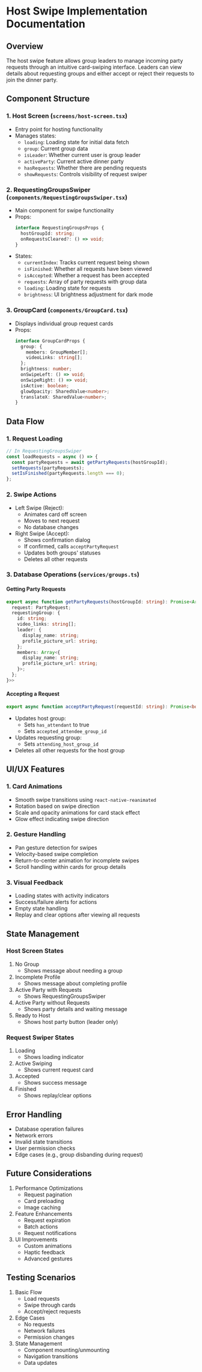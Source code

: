 # Host Swipe Implementation Documentation

## Overview
The host swipe feature allows group leaders to manage incoming party requests through an intuitive card-swiping interface. Leaders can view details about requesting groups and either accept or reject their requests to join the dinner party.

## Component Structure

### 1. Host Screen (`screens/host-screen.tsx`)
- Entry point for hosting functionality
- Manages states:
  - `loading`: Loading state for initial data fetch
  - `group`: Current group data
  - `isLeader`: Whether current user is group leader
  - `activeParty`: Current active dinner party
  - `hasRequests`: Whether there are pending requests
  - `showRequests`: Controls visibility of request swiper

### 2. RequestingGroupsSwiper (`components/RequestingGroupsSwiper.tsx`)
- Main component for swipe functionality
- Props:
  ```typescript
  interface RequestingGroupsProps {
    hostGroupId: string;
    onRequestsCleared?: () => void;
  }
  ```
- States:
  - `currentIndex`: Tracks current request being shown
  - `isFinished`: Whether all requests have been viewed
  - `isAccepted`: Whether a request has been accepted
  - `requests`: Array of party requests with group data
  - `loading`: Loading state for requests
  - `brightness`: UI brightness adjustment for dark mode

### 3. GroupCard (`components/GroupCard.tsx`)
- Displays individual group request cards
- Props:
  ```typescript
  interface GroupCardProps {
    group: {
      members: GroupMember[];
      videoLinks: string[];
    };
    brightness: number;
    onSwipeLeft: () => void;
    onSwipeRight: () => void;
    isActive: boolean;
    glowOpacity: SharedValue<number>;
    translateX: SharedValue<number>;
  }
  ```

## Data Flow

### 1. Request Loading
```typescript
// In RequestingGroupsSwiper
const loadRequests = async () => {
  const partyRequests = await getPartyRequests(hostGroupId);
  setRequests(partyRequests);
  setIsFinished(partyRequests.length === 0);
};
```

### 2. Swipe Actions
- Left Swipe (Reject):
  - Animates card off screen
  - Moves to next request
  - No database changes
- Right Swipe (Accept):
  - Shows confirmation dialog
  - If confirmed, calls `acceptPartyRequest`
  - Updates both groups' statuses
  - Deletes all other requests

### 3. Database Operations (`services/groups.ts`)

#### Getting Party Requests
```typescript
export async function getPartyRequests(hostGroupId: string): Promise<Array<{
  request: PartyRequest;
  requestingGroup: {
    id: string;
    video_links: string[];
    leader: {
      display_name: string;
      profile_picture_url: string;
    };
    members: Array<{
      display_name: string;
      profile_picture_url: string;
    }>;
  };
}>>
```

#### Accepting a Request
```typescript
export async function acceptPartyRequest(requestId: string): Promise<boolean>
```
- Updates host group:
  - Sets `has_attendant` to true
  - Sets `accepted_attendee_group_id`
- Updates requesting group:
  - Sets `attending_host_group_id`
- Deletes all other requests for the host group

## UI/UX Features

### 1. Card Animations
- Smooth swipe transitions using `react-native-reanimated`
- Rotation based on swipe direction
- Scale and opacity animations for card stack effect
- Glow effect indicating swipe direction

### 2. Gesture Handling
- Pan gesture detection for swipes
- Velocity-based swipe completion
- Return-to-center animation for incomplete swipes
- Scroll handling within cards for group details

### 3. Visual Feedback
- Loading states with activity indicators
- Success/failure alerts for actions
- Empty state handling
- Replay and clear options after viewing all requests

## State Management

### Host Screen States
1. No Group
   - Shows message about needing a group
2. Incomplete Profile
   - Shows message about completing profile
3. Active Party with Requests
   - Shows RequestingGroupsSwiper
4. Active Party without Requests
   - Shows party details and waiting message
5. Ready to Host
   - Shows host party button (leader only)

### Request Swiper States
1. Loading
   - Shows loading indicator
2. Active Swiping
   - Shows current request card
3. Accepted
   - Shows success message
4. Finished
   - Shows replay/clear options

## Error Handling
- Database operation failures
- Network errors
- Invalid state transitions
- User permission checks
- Edge cases (e.g., group disbanding during request)

## Future Considerations
1. Performance Optimizations
   - Request pagination
   - Card preloading
   - Image caching
2. Feature Enhancements
   - Request expiration
   - Batch actions
   - Request notifications
3. UI Improvements
   - Custom animations
   - Haptic feedback
   - Advanced gestures

## Testing Scenarios
1. Basic Flow
   - Load requests
   - Swipe through cards
   - Accept/reject requests
2. Edge Cases
   - No requests
   - Network failures
   - Permission changes
3. State Management
   - Component mounting/unmounting
   - Navigation transitions
   - Data updates 